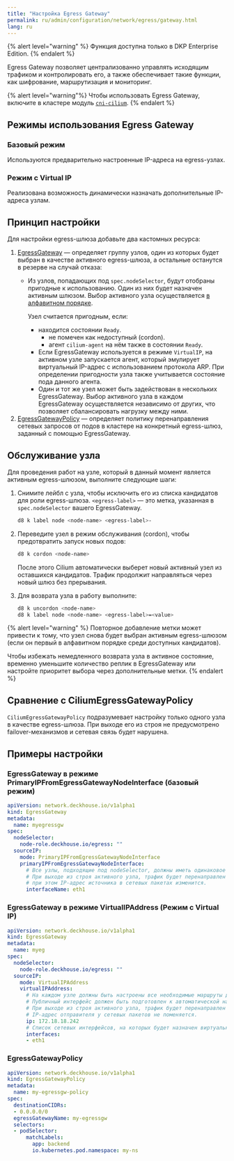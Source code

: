 ```yaml
---
title: "Настройка Egress Gateway"
permalink: ru/admin/configuration/network/egress/gateway.html
lang: ru
---
```


{% alert level="warning" %}
Функция доступна только в DKP Enterprise Edition.
{% endalert %}

Egress Gateway позволяет централизованно управлять исходящим трафиком и контролировать его, а также обеспечивает такие функции, как шифрование, маршрутизация и мониторинг.

{% alert level="warning"%}
Чтобы использовать Egress Gateway, включите в кластере модуль [`cni-cilium`](/modules/cni-cilium/configuration.html).
{% endalert %}

<!-- Перенесено с небольшими доработками из https://deckhouse.ru/products/kubernetes-platform/documentation/latest/modules/cni-cilium/#%D0%B8%D1%81%D0%BF%D0%BE%D0%BB%D1%8C%D0%B7%D0%BE%D0%B2%D0%B0%D0%BD%D0%B8%D0%B5-egress-gateway -->

## Режимы использования Egress Gateway

### Базовый режим

Используются предварительно настроенные IP-адреса на egress-узлах.

<div data-presentation="../../../../presentations/cni-cilium/egressgateway_base_ru.pdf"></div>
<!--- Source: https://docs.google.com/presentation/d/12l4w9ZS3Hpax1B7eOptm2dQX55VVAFzRTtyihw4Ie0c/ --->

### Режим с Virtual IP

Реализована возможность динамически назначать дополнительные IP-адреса узлам.

<div data-presentation="../../../../presentations/cni-cilium/egressgateway_virtualip_ru.pdf"></div>
<!--- Source: https://docs.google.com/presentation/d/1tmhbydjpCwhNVist9RT6jzO1CMpc-G1I7rczmdLzV8E/ --->

<!-- Перенесено с небольшими доработками из https://deckhouse.ru/products/kubernetes-platform/documentation/latest/modules/cni-cilium/examples.html#egress-gateway -->

## Принцип настройки

Для настройки egress-шлюза добавьте два кастомных ресурса:

1. [EgressGateway](/modules/cni-cilium/cr.html#egressgateway) — определяет группу узлов, один из которых будет выбран в качестве активного egress-шлюза, а остальные останутся в резерве на случай отказа:
   - Из узлов, попадающих под `spec.nodeSelector`, будут отобраны пригодные к использованию. Один из них будет назначен активным шлюзом. Выбор активного узла осуществляется [в алфавитном порядке](https://docs.cilium.io/en/latest/network/egress-gateway/egress-gateway/index.html#selecting-and-configuring-the-gateway-node).

     Узел считается пригодным, если:
     - находится состоянии `Ready`.
       - не помечен как недоступный (cordon).
       - агент `cilium-agent` на нём также в состоянии `Ready`.
     - Если EgressGateway используется в режиме `VirtualIP`, на активном узле запускается агент, который эмулирует виртуальный IP-адрес с использованием протокола ARP. При определении пригодности узла также учитывается состояние пода данного агента.
     - Один и тот же узел может быть задействован в нескольких EgressGateway. Выбор активного узла в каждом EgressGateway осуществляется независимо от других, что позволяет сбалансировать нагрузку между ними.
1. [EgressGatewayPolicy](/modules/cni-cilium/cr.html#egressgatewaypolicy) — определяет политику перенаправления сетевых запросов от подов в кластере на конкретный egress-шлюз, заданный с помощью EgressGateway.

## Обслуживание узла

Для проведения работ на узле, который в данный момент является активным egress-шлюзом, выполните следующие шаги:

1. Снимите лейбл с узла, чтобы исключить его из списка кандидатов для роли egress-шлюза. `<egress-label>` — это метка, указанная в `spec.nodeSelector` вашего EgressGateway.

   ```bash
   d8 k label node <node-name> <egress-label>-
   ```

1. Переведите узел в режим обслуживания (cordon), чтобы предотвратить запуск новых подов:

   ```bash
   d8 k cordon <node-name>
   ```

   После этого Cilium автоматически выберет новый активный узел из оставшихся кандидатов.
   Трафик продолжит направляться через новый шлюз без прерывания.

1. Для возврата узла в работу выполните:

   ```bash
   d8 k uncordon <node-name>
   d8 k label node <node-name> <egress-label>=<value>
   ```

{% alert level="warning" %}
Повторное добавление метки может привести к тому, что узел снова будет выбран активным egress-шлюзом (если он первый в алфавитном порядке среди доступных кандидатов).

Чтобы избежать немедленного возврата узла в активное состояние, временно уменьшите количество реплик в EgressGateway или настройте приоритет выбора через дополнительные метки.
{% endalert %}

## Сравнение с CiliumEgressGatewayPolicy

`CiliumEgressGatewayPolicy` подразумевает настройку только одного узла в качестве egress-шлюза. При выходе его из строя не предусмотрено failover-механизмов и сетевая связь будет нарушена.

## Примеры настройки

### EgressGateway в режиме PrimaryIPFromEgressGatewayNodeInterface (базовый режим)

```yaml
apiVersion: network.deckhouse.io/v1alpha1
kind: EgressGateway
metadata:
  name: myegressgw
spec:
  nodeSelector:
    node-role.deckhouse.io/egress: ""
  sourceIP:
    mode: PrimaryIPFromEgressGatewayNodeInterface
    primaryIPFromEgressGatewayNodeInterface:
      # Все узлы, подходящие под nodeSelector, должны иметь одинаковое имя публичного интерфейса.
      # При выходе из строя активного узла, трафик будет перенаправлен через резервный.
      # при этом IP-адрес источника в сетевых пакетах изменится.
      interfaceName: eth1
```

### EgressGateway в режиме VirtualIPAddress (Режим с Virtual IP)

```yaml
apiVersion: network.deckhouse.io/v1alpha1
kind: EgressGateway
metadata:
  name: myeg
spec:
  nodeSelector:
    node-role.deckhouse.io/egress: ""
  sourceIP:
    mode: VirtualIPAddress
    virtualIPAddress:
      # На каждом узле должны быть настроены все необходимые маршруты для доступа на все внешние публичные сервисы,
      # Публичный интерфейс должен быть подготовлен к автоматической настройке виртуального IP в качестве дополнительного (secondary) IP-адреса.
      # При выходе из строя активного узла, трафик будет перенаправлен через резервный.
      # IP-адрес отправителя у сетевых пакетов не поменяется.
      ip: 172.18.18.242
      # Список сетевых интерфейсов, на которых будет назначен виртуальный IP-адрес.
      interfaces:
      - eth1
```

### EgressGatewayPolicy

```yaml
apiVersion: network.deckhouse.io/v1alpha1
kind: EgressGatewayPolicy
metadata:
  name: my-egressgw-policy
spec:
  destinationCIDRs:
  - 0.0.0.0/0
  egressGatewayName: my-egressgw
  selectors:
  - podSelector:
      matchLabels:
        app: backend
        io.kubernetes.pod.namespace: my-ns
```

